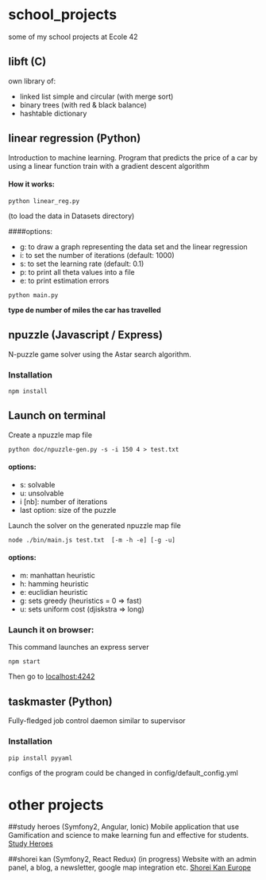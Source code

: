 # school_projects
some of my school projects at Ecole 42

## libft (C)
own library of:
- linked list simple and circular (with merge sort)
- binary trees (with red & black balance)
- hashtable dictionary

## linear regression (Python)
Introduction to machine learning.
Program that predicts the price of a car by using a linear function train with a gradient descent algorithm
#### How it works:
```
python linear_reg.py
```
(to load the data in Datasets directory)

####options:
- g: to draw a graph representing the data set and the linear regression
- i: to set the number of iterations (default: 1000)
- s: to set the learning rate (default: 0.1)
- p: to print all theta values into a file
- e: to print estimation errors
```
python main.py
```
**type de number of miles the car has travelled**

## npuzzle (Javascript / Express)
N-puzzle game solver using the Astar search algorithm.

### Installation
```
npm install
```
## Launch  on terminal
Create a npuzzle map file
```
python doc/npuzzle-gen.py -s -i 150 4 > test.txt
```
#### options:
- s: solvable
- u: unsolvable
- i [nb]: number of iterations
- last option: size of the puzzle

Launch the solver on the generated npuzzle map file
```
node ./bin/main.js test.txt  [-m -h -e] [-g -u]
```
#### options:
- m: manhattan heuristic
- h: hamming heuristic
- e: euclidian heuristic
- g: sets greedy (heuristics = 0 => fast)
- u: sets uniform cost (djiskstra => long)

### Launch it on browser:
This command launches an express server
```
npm start
```
Then go to [localhost:4242](http://localhost:4242)

## taskmaster (Python)
Fully-fledged job control daemon similar to supervisor

### Installation
```
pip install pyyaml
```
configs of the program could be changed in config/default_config.yml

# other projects

##study heroes (Symfony2, Angular, Ionic)
Mobile application that use Gamification and science to make learning fun and effective for students.
[Study Heroes](http://studyheroes.fr/)

##shorei kan (Symfony2, React Redux)
(in progress)
Website with an admin panel, a blog, a newsletter, google map integration etc.
[Shorei Kan Europe](http://shorei-kan-europe.com/)
